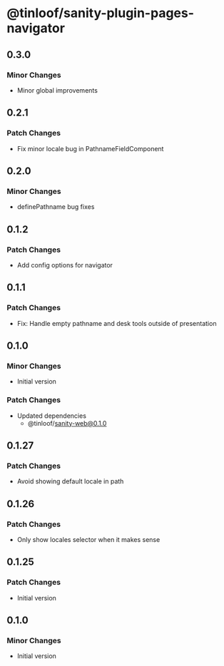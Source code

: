 # @tinloof/sanity-plugin-pages-navigator

## 0.3.0

### Minor Changes

- Minor global improvements

## 0.2.1

### Patch Changes

- Fix minor locale bug in PathnameFieldComponent

## 0.2.0

### Minor Changes

- definePathname bug fixes

## 0.1.2

### Patch Changes

- Add config options for navigator

## 0.1.1

### Patch Changes

- Fix: Handle empty pathname and desk tools outside of presentation

## 0.1.0

### Minor Changes

- Initial version

### Patch Changes

- Updated dependencies
  - @tinloof/sanity-web@0.1.0

## 0.1.27

### Patch Changes

- Avoid showing default locale in path

## 0.1.26

### Patch Changes

- Only show locales selector when it makes sense

## 0.1.25

### Patch Changes

- Initial version

## 0.1.0

### Minor Changes

- Initial version
